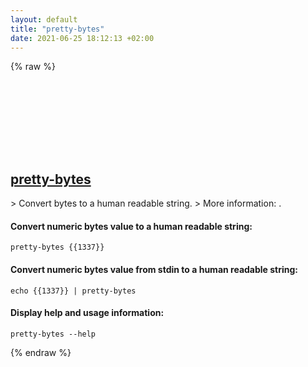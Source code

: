 ```yaml
---
layout: default
title: "pretty-bytes"
date: 2021-06-25 18:12:13 +02:00
---
```

{% raw %}
<h2 id="pretty-bytes">
  <a href="/en/common/pretty-bytes.html">pretty-bytes</a> <a href="#pretty-bytes"><svg class="icon">
    <use href="/assets/images/unicode_sprite.svg#link" />
  </svg></a>
</h2>
> Convert bytes to a human readable string.
> More information: <https://github.com/sindresorhus/pretty-bytes-cli>.

#### Convert numeric bytes value to a human readable string:
```shell
pretty-bytes {{1337}}
```
#### Convert numeric bytes value from stdin to a human readable string:
```shell
echo {{1337}} | pretty-bytes
```
#### Display help and usage information:
```shell
pretty-bytes --help
```
{% endraw %}